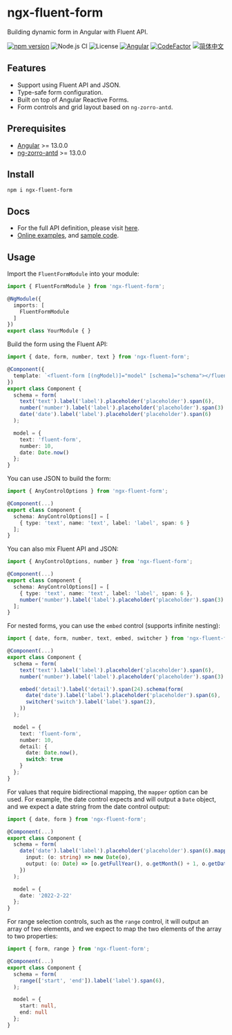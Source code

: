 # ngx-fluent-form

Building dynamic form in Angular with Fluent API.

[![npm version](https://img.shields.io/npm/v/ngx-fluent-form/latest.svg)](https://npmjs.com/package/ngx-fluent-form)
![Node.js CI](https://github.com/HyperLife1119/ngx-fluent-form/workflows/Node.js%20CI/badge.svg)
![License](https://img.shields.io/badge/License-MIT-blue.svg)
[![Angular](https://img.shields.io/badge/Build%20with-Angular%20CLI-red?logo=angular)](https://www.github.com/angular/angular)
[![CodeFactor](https://www.codefactor.io/repository/github/hyperlife1119/ngx-fluent-form/badge)](https://www.codefactor.io/repository/github/hyperlife1119/ngx-fluent-form)
[![简体中文](https://img.shields.io/static/v1?label=简体中文&message=zh-CN&color=212121)](https://github.com/HyperLife1119/ngx-fluent-form/blob/main/README.zh-CN.md)

## Features

- Support using Fluent API and JSON.
- Type-safe form configuration.
- Built on top of Angular Reactive Forms.
- Form controls and grid layout based on `ng-zorro-antd`.

## Prerequisites

- [Angular](https://angular.io) >= 13.0.0
- [ng-zorro-antd](https://ng.ant.design) >= 13.0.0

## Install

```shell
npm i ngx-fluent-form
```

## Docs

- For the full API definition, please visit [here](https://hyperlife1119.github.io/ngx-fluent-form).
- [Online examples](https://hyperlife1119.github.io/ngx-fluent-form/demo), and [sample code](https://github.dev/HyperLife1119/ngx-fluent-form/tree/main/projects/demo/src/app/app.component.ts).

## Usage

Import the `FluentFormModule` into your module:

```ts
import { FluentFormModule } from 'ngx-fluent-form';

@NgModule({
  imports: [
    FluentFormModule
  ]
})
export class YourModule { }
```

Build the form using the Fluent API:

```ts
import { date, form, number, text } from 'ngx-fluent-form';

@Component({
  template: `<fluent-form [(ngModel)]="model" [schema]="schema"></fluent-form>`
})
export class Component {
  schema = form(
    text('text').label('label').placeholder('placeholder').span(6),
    number('number').label('label').placeholder('placeholder').span(3).max(100),
    date('date').label('label').placeholder('placeholder').span(6)
  );

  model = {
    text: 'fluent-form',
    number: 10,
    date: Date.now()
  };
}
```

You can use JSON to build the form:

```ts
import { AnyControlOptions } from 'ngx-fluent-form';

@Component(...)
export class Component {
  schema: AnyControlOptions[] = [
    { type: 'text', name: 'text', label: 'label', span: 6 }
  ];
}
```

You can also mix Fluent API and JSON:

```ts
import { AnyControlOptions, number } from 'ngx-fluent-form';

@Component(...)
export class Component {
  schema: AnyControlOptions[] = [
    { type: 'text', name: 'text', label: 'label', span: 6 },
    number('number').label('label').placeholder('placeholder').span(3).build(),
  ];
}
```

For nested forms, you can use the `embed` control (supports infinite nesting):

```ts
import { date, form, number, text, embed, switcher } from 'ngx-fluent-form';

@Component(...)
export class Component {
  schema = form(
    text('text').label('label').placeholder('placeholder').span(6),
    number('number').label('label').placeholder('placeholder').span(3).max(100),

    embed('detail').label('detail').span(24).schema(form(
      date('date').label('label').placeholder('placeholder').span(6),
      switcher('switch').label('label').span(2),
    ))
  );

  model = {
    text: 'fluent-form',
    number: 10,
    detail: {
      date: Date.now(),
      switch: true
    }
  };
}
```

For values that require bidirectional mapping, the `mapper` option can be used. For example, the date control expects and will output a `Date` object, and we expect a date string from the date control output:

```ts
import { date, form } from 'ngx-fluent-form';

@Component(...)
export class Component {
  schema = form(
    date('date').label('label').placeholder('placeholder').span(6).mapper({
      input: (o: string) => new Date(o),
      output: (o: Date) => [o.getFullYear(), o.getMonth() + 1, o.getDate()].join('-')
    })
  );

  model = {
    date: '2022-2-22'
  };
}
```

For range selection controls, such as the `range` control, it will output an array of two elements, and we expect to map the two elements of the array to two properties:

```ts
import { form, range } from 'ngx-fluent-form';

@Component(...)
export class Component {
  schema = form(
    range(['start', 'end']).label('label').span(6),
  );

  model = {
    start: null,
    end: null
  };
}
```
